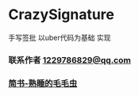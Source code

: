 # CrazySignature
手写签批 以uber代码为基础 实现
### 联系作者 1229786829@qq.com
### [简书-熟睡的毛毛虫](https://www.jianshu.com/u/9933d449c6cf)
